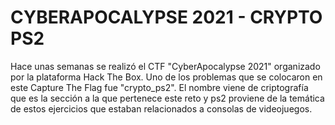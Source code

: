 # CYBERAPOCALYPSE 2021 - CRYPTO PS2

Hace unas semanas se realizó el CTF "CyberApocalypse 2021" organizado por la plataforma Hack The Box. Uno de los problemas que se colocaron en este Capture The Flag fue "crypto_ps2". El nombre viene de criptografía que es la sección a la que pertenece este reto y ps2 proviene de la temática de estos ejercicios que estaban relacionados a consolas de videojuegos.


